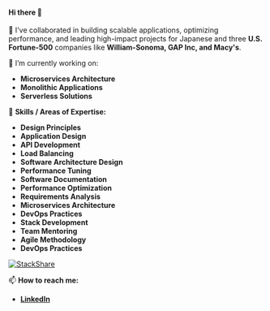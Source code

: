 #### Hi there 👋

👯 I've collaborated in building scalable applications, optimizing performance, and leading high-impact projects for Japanese and three **U.S. Fortune-500** companies like **William-Sonoma, GAP Inc, and Macy's**.

🔭 I’m currently working on:
- **Microservices Architecture**
- **Monolithic Applications**
- **Serverless Solutions**

💞️ **Skills / Areas of Expertise:**
- **Design Principles**
- **Application Design**
- **API Development**
- **Load Balancing**
- **Software Architecture Design**
- **Performance Tuning**
- **Software Documentation**
- **Performance Optimization**
- **Requirements Analysis**
- **Microservices Architecture**
- **DevOps Practices**
- **Stack Development**
- **Team Mentoring**
- **Agile Methodology**
- **DevOps Practices**

[![StackShare](http://img.shields.io/badge/tech-stack-0690fa.svg?style=flat)](https://stackshare.io/jsiddiqui609/my-stack)

📫 **How to reach me:**
- [**LinkedIn**](https://www.linkedin.com/in/jsiddiqui123/)
